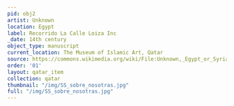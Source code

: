 ```yaml
---
pid: obj2
artist: Unknown
location: Egypt
label: Recorrido La Calle Loiza Inc
_date: 14th century
object_type: manuscript
current_location: The Museum of Islamic Art, Qatar
source: https://commons.wikimedia.org/wiki/File:Unknown,_Egypt_or_Syria,_14th_Century_-_Sulwan_Al-Muta%27a_-_Google_Art_Project.jpg
order: '01'
layout: qatar_item
collection: qatar
thumbnail: "/img/SS_sobre_nosotras.jpg"
full: "/img/SS_sobre_nosotras.jpg"
---
```

